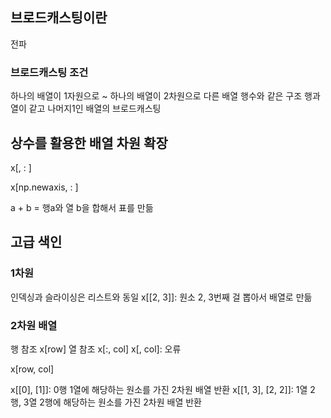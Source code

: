 ## 브로드캐스팅이란
전파

### 브로드캐스팅 조건
하나의 배열이 1자원으로 ~
하나의 배열이 2차원으로 다른 배열 행수와 같은 구조
행과 열이 같고 나머지1인 배열의 브로드캐스팅

## 상수를 활용한 배열 차원 확장

x[, : ]

x[np.newaxis, : ]

a + b = 행a와 열 b을 합해서 표를 만듦

## 고급 색인
### 1차원
인덱싱과 슬라이싱은 리스트와 동일
x[[2, 3]]: 원소 2, 3번째 걸 뽑아서 배열로 만듦


### 2차원 배열
행 참조
x[row]
열 참조
x[:, col]
x[, col]: 오류

x[row, col]

x[[0], [1]]: 0행 1열에 해당하는 원소를 가진 2차원 배열 반환
x[[1, 3], [2, 2]]: 1열 2행, 3열 2행에 해당하는 원소를 가진 2차원 배열 반환
